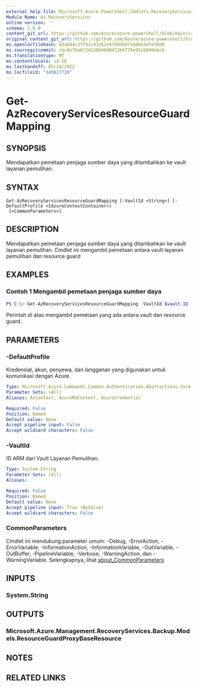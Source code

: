 ```yaml
---
external help file: Microsoft.Azure.PowerShell.Cmdlets.RecoveryServices.Backup.dll-Help.xml
Module Name: Az.RecoveryServices
online version: ''
schema: 2.0.0
content_git_url: https://github.com/Azure/azure-powershell/blob/main/src/RecoveryServices/RecoveryServices/help/Get-AzRecoveryServicesResourceGuardMapping.md
original_content_git_url: https://github.com/Azure/azure-powershell/blob/main/src/RecoveryServices/RecoveryServices/help/Get-AzRecoveryServicesResourceGuardMapping.md
ms.openlocfilehash: d3ab94c3ff91c41262e97b8db071e80a3efe59d0
ms.sourcegitcommit: cbc0e7ba6f2d138b46d0d72b6776e95cb040e6c8
ms.translationtype: MT
ms.contentlocale: id-ID
ms.lasthandoff: 05/24/2022
ms.locfileid: "145617728"
---
```

# Get-AzRecoveryServicesResourceGuardMapping

## SYNOPSIS
Mendapatkan pemetaan penjaga sumber daya yang ditambahkan ke vault layanan pemulihan.

## SYNTAX

```
Get-AzRecoveryServicesResourceGuardMapping [-VaultId <String>] [-DefaultProfile <IAzureContextContainer>]
 [<CommonParameters>]
```

## DESCRIPTION
Mendapatkan pemetaan penjaga sumber daya yang ditambahkan ke vault layanan pemulihan. Cmdlet ini mengambil pemetaan antara vault layanan pemulihan dan resource guard

## EXAMPLES

### Contoh 1 Mengambil pemetaan penjaga sumber daya

```powershell
PS C:\> Get-AzRecoveryServicesResourceGuardMapping -VaultId $vault.ID
```

Perintah di atas mengambil pemetaan yang ada antara vault dan resource guard.

## PARAMETERS

### -DefaultProfile
Kredensial, akun, penyewa, dan langganan yang digunakan untuk komunikasi dengan Azure.

```yaml
Type: Microsoft.Azure.Commands.Common.Authentication.Abstractions.Core.IAzureContextContainer
Parameter Sets: (All)
Aliases: AzContext, AzureRmContext, AzureCredential

Required: False
Position: Named
Default value: None
Accept pipeline input: False
Accept wildcard characters: False
```

### -VaultId
ID ARM dari Vault Layanan Pemulihan.

```yaml
Type: System.String
Parameter Sets: (All)
Aliases:

Required: False
Position: Named
Default value: None
Accept pipeline input: True (ByValue)
Accept wildcard characters: False
```

### CommonParameters
Cmdlet ini mendukung parameter umum: -Debug, -ErrorAction, -ErrorVariable, -InformationAction, -InformationVariable, -OutVariable, -OutBuffer, -PipelineVariable, -Verbose, -WarningAction, dan -WarningVariable. Selengkapnya, lihat [about_CommonParameters](http://go.microsoft.com/fwlink/?LinkID=113216)

## INPUTS

### System.String

## OUTPUTS

### Microsoft.Azure.Management.RecoveryServices.Backup.Models.ResourceGuardProxyBaseResource

## NOTES

## RELATED LINKS
